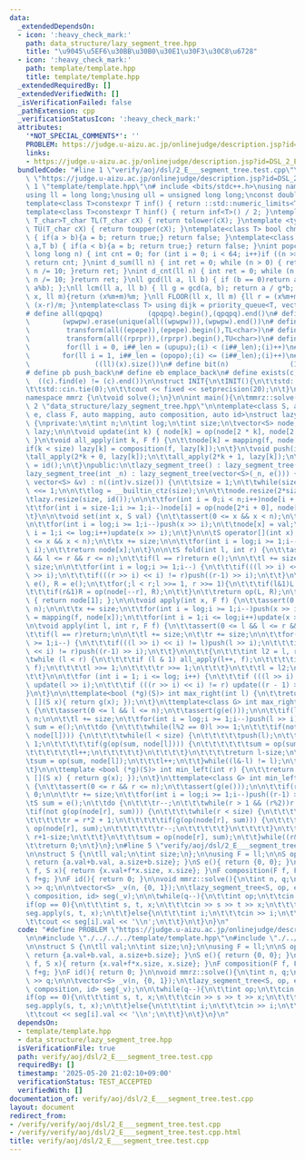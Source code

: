 ```yaml
---
data:
  _extendedDependsOn:
  - icon: ':heavy_check_mark:'
    path: data_structure/lazy_segment_tree.hpp
    title: "\u9045\u5EF6\u30BB\u30B0\u30E1\u30F3\u30C8\u6728"
  - icon: ':heavy_check_mark:'
    path: template/template.hpp
    title: template/template.hpp
  _extendedRequiredBy: []
  _extendedVerifiedWith: []
  _isVerificationFailed: false
  _pathExtension: cpp
  _verificationStatusIcon: ':heavy_check_mark:'
  attributes:
    '*NOT_SPECIAL_COMMENTS*': ''
    PROBLEM: https://judge.u-aizu.ac.jp/onlinejudge/description.jsp?id=DSL_2_E
    links:
    - https://judge.u-aizu.ac.jp/onlinejudge/description.jsp?id=DSL_2_E
  bundledCode: "#line 1 \"verify/aoj/dsl/2_E___segment_tree.test.cpp\"\n#define PROBLEM\
    \ \"https://judge.u-aizu.ac.jp/onlinejudge/description.jsp?id=DSL_2_E\"\n\n#line\
    \ 1 \"template/template.hpp\"\n# include <bits/stdc++.h>\nusing namespace std;\n\
    using ll = long long;\nusing ull = unsigned long long;\nconst double pi = acos(-1);\n\
    template<class T>constexpr T inf() { return ::std::numeric_limits<T>::max(); }\n\
    template<class T>constexpr T hinf() { return inf<T>() / 2; }\ntemplate <typename\
    \ T_char>T_char TL(T_char cX) { return tolower(cX); }\ntemplate <typename T_char>T_char\
    \ TU(T_char cX) { return toupper(cX); }\ntemplate<class T> bool chmin(T& a,T b)\
    \ { if(a > b){a = b; return true;} return false; }\ntemplate<class T> bool chmax(T&\
    \ a,T b) { if(a < b){a = b; return true;} return false; }\nint popcnt(unsigned\
    \ long long n) { int cnt = 0; for (int i = 0; i < 64; i++)if ((n >> i) & 1)cnt++;\
    \ return cnt; }\nint d_sum(ll n) { int ret = 0; while (n > 0) { ret += n % 10;\
    \ n /= 10; }return ret; }\nint d_cnt(ll n) { int ret = 0; while (n > 0) { ret++;\
    \ n /= 10; }return ret; }\nll gcd(ll a, ll b) { if (b == 0)return a; return gcd(b,\
    \ a%b); };\nll lcm(ll a, ll b) { ll g = gcd(a, b); return a / g*b; };\nll MOD(ll\
    \ x, ll m){return (x%m+m)%m; }\nll FLOOR(ll x, ll m) {ll r = (x%m+m)%m; return\
    \ (x-r)/m; }\ntemplate<class T> using dijk = priority_queue<T, vector<T>, greater<T>>;\n\
    # define all(qpqpq)           (qpqpq).begin(),(qpqpq).end()\n# define UNIQUE(wpwpw)\
    \        (wpwpw).erase(unique(all((wpwpw))),(wpwpw).end())\n# define LOWER(epepe)\
    \         transform(all((epepe)),(epepe).begin(),TL<char>)\n# define UPPER(rprpr)\
    \         transform(all((rprpr)),(rprpr).begin(),TU<char>)\n# define rep(i,upupu)\
    \         for(ll i = 0, i##_len = (upupu);(i) < (i##_len);(i)++)\n# define reps(i,opopo)\
    \        for(ll i = 1, i##_len = (opopo);(i) <= (i##_len);(i)++)\n# define len(x)\
    \                ((ll)(x).size())\n# define bit(n)               (1LL << (n))\n\
    # define pb push_back\n# define eb emplace_back\n# define exists(c, e)       \
    \  ((c).find(e) != (c).end())\n\nstruct INIT{\n\tINIT(){\n\t\tstd::ios::sync_with_stdio(false);\n\
    \t\tstd::cin.tie(0);\n\t\tcout << fixed << setprecision(20);\n\t}\n}INIT;\n\n\
    namespace mmrz {\n\tvoid solve();\n}\n\nint main(){\n\tmmrz::solve();\n}\n#line\
    \ 2 \"data_structure/lazy_segment_tree.hpp\"\n\ntemplate<class S, auto op, auto\
    \ e, class F, auto mapping, auto composition, auto id>\nstruct lazy_segment_tree\
    \ {\nprivate:\n\tint n;\n\tint log;\n\tint size;\n\tvector<S> node;\n\tvector<F>\
    \ lazy;\n\n\tvoid update(int k) { node[k] = op(node[2 * k], node[2 * k + 1]);\
    \ }\n\tvoid all_apply(int k, F f) {\n\t\tnode[k] = mapping(f, node[k]);\n\t\t\
    if(k < size) lazy[k] = composition(f, lazy[k]);\n\t}\n\tvoid push(int k) {\n\t\
    \tall_apply(2*k + 0, lazy[k]);\n\t\tall_apply(2*k + 1, lazy[k]);\n\t\tlazy[k]\
    \ = id();\n\t}\npublic:\n\tlazy_segment_tree() : lazy_segment_tree(0) {}\n\n\t\
    lazy_segment_tree(int _n) : lazy_segment_tree(vector<S>(_n, e())) {}\n\n\tlazy_segment_tree(const\
    \ vector<S> &v) : n((int)v.size()) {\n\t\tsize = 1;\n\t\twhile(size < n) size\
    \ <<= 1;\n\n\t\tlog = __builtin_ctz(size);\n\n\t\tnode.resize(2*size, e());\n\t\
    \tlazy.resize(size, id());\n\n\t\tfor(int i = 0;i < n;i++)node[i + size] = v[i];\n\
    \t\tfor(int i = size-1;i >= 1;i--)node[i] = op(node[2*i + 0], node[2*i + 1]);\n\
    \t}\n\n\tvoid set(int x, S val) {\n\t\tassert(0 <= x && x < n);\n\t\tx += size;\n\
    \n\t\tfor(int i = log;i >= 1;i--)push(x >> i);\n\t\tnode[x] = val;\n\t\tfor(int\
    \ i = 1;i <= log;i++)update(x >> i);\n\t}\n\n\tS operator[](int x) {\n\t\tassert(0\
    \ <= x && x < n);\n\t\tx += size;\n\n\t\tfor(int i = log;i >= 1;i--)push(x >>\
    \ i);\n\t\treturn node[x];\n\t}\n\n\tS fold(int l, int r) {\n\t\tassert(0 <= l\
    \ && l <= r && r <= n);\n\t\tif(l == r)return e();\n\n\t\tl += size;\n\t\tr +=\
    \ size;\n\n\t\tfor(int i = log;i >= 1;i--) {\n\t\t\tif(((l >> i) << i) != l)push(l\
    \ >> i);\n\t\t\tif(((r >> i) << i) != r)push((r-1) >> i);\n\t\t}\n\n\t\tS L =\
    \ e(), R = e();\n\t\tfor(;l < r;l >>= 1, r >>= 1){\n\t\t\tif(l&1)L = op(L, node[l++]);\n\
    \t\t\tif(r&1)R = op(node[--r], R);\n\t\t}\n\t\treturn op(L, R);\n\t}\n\n\tS all_fold()\
    \ { return node[1]; };\n\n\tvoid apply(int x, F f) {\n\t\tassert(0 <= x && x <\
    \ n);\n\n\t\tx += size;\n\t\tfor(int i = log;i >= 1;i--)push(x >> i);\n\t\tnode[x]\
    \ = mapping(f, node[x]);\n\t\tfor(int i = 1;i <= log;i++)update(x >> i);\n\t}\n\
    \n\tvoid apply(int l, int r, F f) {\n\t\tassert(0 <= l && l <= r && r <= n);\n\
    \t\tif(l == r)return;\n\n\t\tl += size;\n\t\tr += size;\n\n\t\tfor(int i = log;i\
    \ >= 1;i--) {\n\t\t\tif(((l >> i) << i) != l)push(l >> i);\n\t\t\tif(((r >> i)\
    \ << i) != r)push((r-1) >> i);\n\t\t}\n\n\t\t{\n\t\t\tint l2 = l, r2 = r;\n\t\t\
    \twhile (l < r) {\n\t\t\t\tif (l & 1) all_apply(l++, f);\n\t\t\t\tif (r & 1) all_apply(--r,\
    \ f);\n\t\t\t\tl >>= 1;\n\t\t\t\tr >>= 1;\n\t\t\t}\n\t\t\tl = l2;\n\t\t\tr = r2;\n\
    \t\t}\n\n\t\tfor (int i = 1; i <= log; i++) {\n\t\t\tif (((l >> i) << i) != l)\
    \ update(l >> i);\n\t\t\tif (((r >> i) << i) != r) update((r - 1) >> i);\n\t\t\
    }\n\t}\n\n\ttemplate<bool (*g)(S)> int max_right(int l) {\n\t\treturn max_right(l,\
    \ [](S x){ return g(x); });\n\t}\n\ttemplate<class G> int max_right(int l, G g)\
    \ {\n\t\tassert(0 <= l && l <= n);\n\t\tassert(g(e()));\n\n\t\tif(l == n)return\
    \ n;\n\n\t\tl += size;\n\t\tfor(int i = log;i >= 1;i--)push(l >> i);\n\n\t\tS\
    \ sum = e();\n\t\tdo {\n\t\t\twhile(l%2 == 0)l >>= 1;\n\t\t\tif(not g(op(sum,\
    \ node[l]))) {\n\t\t\t\twhile(l < size) {\n\t\t\t\t\tpush(l);\n\t\t\t\t\tl <<=\
    \ 1;\n\t\t\t\t\tif(g(op(sum, node[l]))) {\n\t\t\t\t\t\tsum = op(sum, node[l]);\n\
    \t\t\t\t\t\tl++;\n\t\t\t\t\t}\n\t\t\t\t}\n\t\t\t\treturn l-size;\n\t\t\t}\n\t\t\
    \tsum = op(sum, node[l]);\n\t\t\tl++;\n\t\t}while((l&-l) != l);\n\t\treturn n;\n\
    \t}\n\n\ttemplate <bool (*g)(S)> int min_left(int r) {\n\t\treturn min_left(r,\
    \ [](S x) { return g(x); });\n\t}\n\ttemplate<class G> int min_left(int r, G g)\
    \ {\n\t\tassert(0 <= r && r <= n);\n\t\tassert(g(e()));\n\n\t\tif(r == 0)return\
    \ 0;\n\n\t\tr += size;\n\t\tfor(int i = log;i >= 1;i--)push((r-1) >> i);\n\n\t\
    \tS sum = e();\n\t\tdo {\n\t\t\tr--;\n\t\t\twhile(r > 1 && (r%2))r >>= 1;\n\t\t\
    \tif(not g(op(node[r], sum))) {\n\t\t\t\twhile(r < size) {\n\t\t\t\t\tpush(r);\n\
    \t\t\t\t\tr = r*2 + 1;\n\t\t\t\t\tif(g(op(node[r], sum))) {\n\t\t\t\t\t\tsum =\
    \ op(node[r], sum);\n\t\t\t\t\t\tr--;\n\t\t\t\t\t}\n\t\t\t\t}\n\t\t\t\treturn\
    \ r+1-size;\n\t\t\t}\n\t\t\tsum = op(node[r], sum);\n\t\t}while((r&-r) != r);\n\
    \t\treturn 0;\n\t}\n};\n#line 5 \"verify/aoj/dsl/2_E___segment_tree.test.cpp\"\
    \n\nstruct S {\n\tll val;\n\tint size;\n};\n\nusing F = ll;\n\nS op(S a, S b){\
    \ return {a.val+b.val, a.size+b.size}; }\nS e(){ return {0, 0}; }\nS mapping(F\
    \ f, S x){ return {x.val+f*x.size, x.size}; }\nF composition(F f, F g){ return\
    \ f+g; }\nF id(){ return 0; }\n\nvoid mmrz::solve(){\n\tint n, q;\n\tcin >> n\
    \ >> q;\n\n\tvector<S> _v(n, {0, 1});\n\tlazy_segment_tree<S, op, e, F, mapping,\
    \ composition, id> seg(_v);\n\n\twhile(q--){\n\t\tint op;\n\t\tcin >> op;\n\t\t\
    if(op == 0){\n\t\t\tint s, t, x;\n\t\t\tcin >> s >> t >> x;\n\t\t\ts--;\n\t\t\t\
    seg.apply(s, t, x);\n\t\t}else{\n\t\t\tint i;\n\t\t\tcin >> i;\n\t\t\ti--;\n\t\
    \t\tcout << seg[i].val << '\\n';\n\t\t}\n\t}\n}\n"
  code: "#define PROBLEM \"https://judge.u-aizu.ac.jp/onlinejudge/description.jsp?id=DSL_2_E\"\
    \n\n#include \"./../../../template/template.hpp\"\n#include \"./../../../data_structure/lazy_segment_tree.hpp\"\
    \n\nstruct S {\n\tll val;\n\tint size;\n};\n\nusing F = ll;\n\nS op(S a, S b){\
    \ return {a.val+b.val, a.size+b.size}; }\nS e(){ return {0, 0}; }\nS mapping(F\
    \ f, S x){ return {x.val+f*x.size, x.size}; }\nF composition(F f, F g){ return\
    \ f+g; }\nF id(){ return 0; }\n\nvoid mmrz::solve(){\n\tint n, q;\n\tcin >> n\
    \ >> q;\n\n\tvector<S> _v(n, {0, 1});\n\tlazy_segment_tree<S, op, e, F, mapping,\
    \ composition, id> seg(_v);\n\n\twhile(q--){\n\t\tint op;\n\t\tcin >> op;\n\t\t\
    if(op == 0){\n\t\t\tint s, t, x;\n\t\t\tcin >> s >> t >> x;\n\t\t\ts--;\n\t\t\t\
    seg.apply(s, t, x);\n\t\t}else{\n\t\t\tint i;\n\t\t\tcin >> i;\n\t\t\ti--;\n\t\
    \t\tcout << seg[i].val << '\\n';\n\t\t}\n\t}\n}\n"
  dependsOn:
  - template/template.hpp
  - data_structure/lazy_segment_tree.hpp
  isVerificationFile: true
  path: verify/aoj/dsl/2_E___segment_tree.test.cpp
  requiredBy: []
  timestamp: '2025-05-20 21:02:10+09:00'
  verificationStatus: TEST_ACCEPTED
  verifiedWith: []
documentation_of: verify/aoj/dsl/2_E___segment_tree.test.cpp
layout: document
redirect_from:
- /verify/verify/aoj/dsl/2_E___segment_tree.test.cpp
- /verify/verify/aoj/dsl/2_E___segment_tree.test.cpp.html
title: verify/aoj/dsl/2_E___segment_tree.test.cpp
---
```

